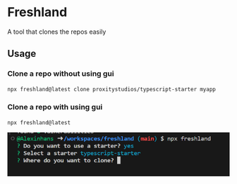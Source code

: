 # Freshland

A tool that clones the repos easily

## Usage

### Clone a repo without using gui

```bash
npx freshland@latest clone proxitystudios/typescript-starter myapp
```

### Clone a repo with using gui

```bash
npx freshland@latest
```

![With GUI](./docs/assets/with-gui.PNG "With GUI")

